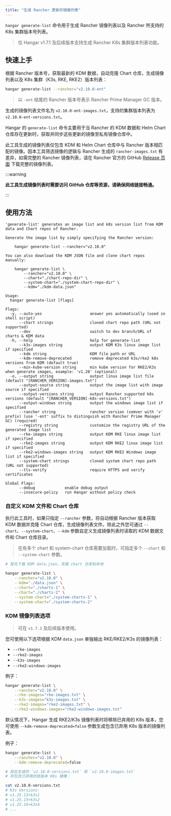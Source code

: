 ```yaml
---
title: "生成 Rancher 更新的镜像列表"
---
```


`hangar generate-list` 命令用于生成 Rancher 镜像列表以及 Rancher 所支持的 K8s 集群版本号列表。

> 仅 Hangar v1.7.1 及后续版本支持生成 Rancher K8s 集群版本列表功能。

## 快速上手

根据 Rancher 版本号，获取最新的 KDM 数据，自动克隆 Chart 仓库，生成镜像列表以及 K8s 集群（K3s, RKE, RKE2）版本列表：

```sh
hangar generate-list --rancher="v2.10.0-ent"
```

> 以 `-ent` 结尾的 Rancher 版本号表示 Rancher Prime Manager GC 版本。

生成的镜像列表文件名为 `v2.10.0-ent-images.txt`，支持的集群版本列表为 `v2.10.0-ent-versions.txt`。

Hangar 的 `generate-list` 命令主要用于当 Rancher 的 KDM 数据和 Helm Chart 仓库存在更新时，获取并同步这些更新的镜像至私有镜像仓库中。

此工具生成的镜像列表仅包含 KDM 和 Helm Chart 仓库中与 Rancher 版本相匹配的镜像。因本工具筛选镜像的逻辑与 Rancher 生成的 `rancher-images.txt` 有差异，如需完整的 Rancher 镜像列表，请在 Rancher 官方的 GitHub [Release 页面](https://github.com/rancher/rancher/releases) 下载完整的镜像列表。

:::warning

**此工具生成镜像列表时需要访问 GitHub 仓库等资源，请确保网络链接畅通。**

:::

## 使用方法

```text title="hangar generate-list --help"
'generate-list' generates an image list and k8s version list from KDM data and Chart repos of Rancher.

Generate the image list by simply specifying the Rancher version:

    hangar generate-list --rancher="v2.10.0"

You can also download the KDM JSON file and clone chart repos manually:

    hangar generate-list \
        --rancher="v2.10.0" \
        --chart="./chart-repo-dir" \
        --system-chart="./system-chart-repo-dir" \
        --kdm="./kdm-data.json"

Usage:
  hangar generate-list [flags]

Flags:
  -y, --auto-yes                     answer yes automatically (used in shell script)
      --chart strings                cloned chart repo path (URL not supported)
      --dev                          switch to dev branch/URL of charts & KDM data
  -h, --help                         help for generate-list
      --k3s-images string            output KDM K3s linux image list if specified
      --kdm string                   KDM file path or URL
      --kdm-remove-deprecated        remove deprecated k3s/rke2 k8s versions from KDM (default true)
      --min-kube-version string      min kube version for RKE2/K3s when generate images, example: 'v1.28' (optional)
  -o, --output string                output linux image list file (default "[RANCHER_VERSION]-images.txt")
      --output-source string         output the image list with image source if specified
      --output-versions string       output Rancher supported k8s versions (default "[RANCHER_VERSION]-k8s-versions.txt")
      --output-windows string        output the windows image list if specified
      --rancher string               rancher version (semver with 'v' prefix) (use '-ent' suffix to distinguish with Rancher Prime Manager GC) (required)
      --registry string              customize the registry URL of the generated image list
      --rke-images string            output KDM RKE linux image list if specified
      --rke2-images string           output KDM RKE2 linux image list if specified
      --rke2-windows-images string   output KDM RKE2 Windows image list if specified
      --system-chart strings         cloned system chart repo path (URL not supported)
      --tls-verify                   require HTTPS and verify certificates

Global Flags:
      --debug             enable debug output
      --insecure-policy   run Hangar without policy check
```

### 自定义 KDM 文件和 Chart 仓库

执行此工具时，如果只指定 `--rancher` 参数，将自动根据 Rancher 版本获取 KDM 数据并克隆 Chart 仓库，生成镜像列表文件。除此之外您可通过 `--chart`、`--system-chart`、`--kdm` 参数自定义生成镜像列表时读取的 KDM 数据文件和 Chart 仓库目录。

> 在有多个 chart 和 system-chart 仓库需要加载时，可指定多个 `--chart` 和 `--system-chart` 参数。

```sh
# 首先下载 KDM data.json，克隆 chart 仓库到本地

hangar generate-list \
    --rancher="v2.10.0" \
    --kdm="./data.json" \
    --chart="./charts-1" \
    --chart="./charts-2" \
    --system-chart="./system-charts-1" \
    --system-chart="./system-charts-2"
```

### KDM 镜像列表选项

> 可在 `v1.7.3` 及后续版本使用。

您可使用以下选项根据 KDM `data.json` 单独输出 RKE/RKE2/K3s 的镜像列表：
- `--rke-images`
- `--rke2-images`
- `--k3s-images`
- `--rke2-windows-images`

例子：
```bash
hangar generate-list \
    --rancher="v2.10.0" \
    --rke-images="rke-images.txt" \
    --k3s-images="k3s-images.txt" \
    --rke2-images="rke2-images.txt" \
    --rke2-windows-images="rke2-windows-images.txt"
```

默认情况下，Hangar 生成 RKE2/K3s 镜像列表时将移除已弃用的 K8s 版本，您可使用 `--kdm-remove-deprecated=false` 参数生成包含已弃用 K8s 版本的镜像列表。

例子：
```bash
hangar generate-list \
    --rancher="v2.10.0" \
    --kdm-remove-deprecated=false

# 现在生成的 `v2.10.0-versions.txt` 和 `v2.10.0-images.txt`
# 将包含已弃用的低版本 K8s 镜像：

cat v2.10.0-versions.txt
# K3s Versions:
# v1.25.13+k3s1
# v1.25.15+k3s2
# v1.25.16+k3s4
# ...
```
